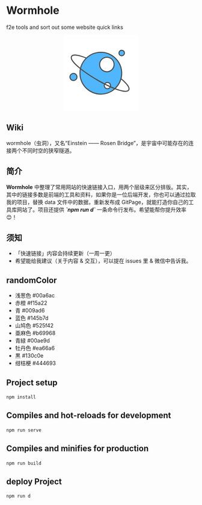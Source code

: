 # Wormhole
f2e tools and sort out some website quick links

<div align=center><img src="./src/assets/plant.png"></div>

## Wiki
wormhole（虫洞），又名“Einstein —— Rosen Bridge”，是宇宙中可能存在的连接两个不同时空的狭窄隧道。

## 简介
<p><b>Wormhole</b> 中整理了常用网站的快速链接入口，用两个层级来区分排版。其实，其中的链接多数是前端的工具和资料，如果你是一位后端开发，你也可以通过拉取我的项目，替换 data 文件中的数据，重新发布成 GitPage，就能打造你自己的工具库网站了。项目还提供 <b><i>`npm run d`</i></b> 一条命令行发布。希望能帮你提升效率 😊！ </p>

## 须知
 - 「快速链接」内容会持续更新（一周一更）
 - 希望能给我建议（关于内容 & 交互），可以提在 issues 里 & 微信中告诉我。

## randomColor
 - 浅葱色 #00a6ac
 - 赤橙 #f15a22
 - 青 #009ad6
 - 蓝色 #145b7d
 - 山鸠色 #525f42
 - 亜麻色 #b69968
 - 青緑 #00ae9d
 - 牡丹色 #ea66a6
 - 黒 #130c0e
 - 绀桔梗 #444693

## Project setup

    npm install

## Compiles and hot-reloads for development

    npm run serve

## Compiles and minifies for production

    npm run build

## deploy Project

    npm run d







